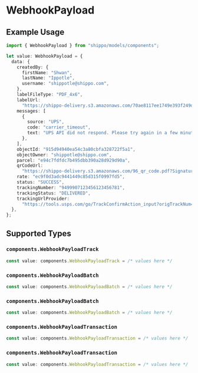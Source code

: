 # WebhookPayload

## Example Usage

```typescript
import { WebhookPayload } from "shippo/models/components";

let value: WebhookPayload = {
  data: {
    createdBy: {
      firstName: "Shwan",
      lastName: "Ippotle",
      username: "shippotle@shippo.com",
    },
    labelFileType: "PDF_4x6",
    labelUrl:
      "https://shippo-delivery.s3.amazonaws.com/70ae8117ee1749e393f249d5b77c45e0.pdf?Signature=vDw1ltcyGveVR1OQoUDdzC43BY8%3D&Expires=1437093830&AWSAccessKeyId=AKIAJTHP3LLFMYAWALIA",
    messages: [
      {
        source: "UPS",
        code: "carrier_timeout",
        text: "UPS API did not respond. Please try again in a few minutes.",
      },
    ],
    objectId: "915d94940ea54c3a80cbfa328722f5a1",
    objectOwner: "shippotle@shippo.com",
    parcel: "e94c7fdfdc7b495dbb390a28d929d90a",
    qrCodeUrl:
      "https://shippo-delivery.s3.amazonaws.com/96_qr_code.pdf?Signature=PEdWrp0mFWAGwJp7FW3b%2FeA2eyY%3D&Expires=1385930652&AWSAccessKeyId=AKIAJTHP3LLFMYAWALIA",
    rate: "ec9f0d3adc9441449c85d315f0997fd5",
    status: "SUCCESS",
    trackingNumber: "9499907123456123456781",
    trackingStatus: "DELIVERED",
    trackingUrlProvider:
      "https://tools.usps.com/go/TrackConfirmAction_input?origTrackNum=9499907123456123456781",
  },
};
```

## Supported Types

### `components.WebhookPayloadTrack`

```typescript
const value: components.WebhookPayloadTrack = /* values here */
```

### `components.WebhookPayloadBatch`

```typescript
const value: components.WebhookPayloadBatch = /* values here */
```

### `components.WebhookPayloadBatch`

```typescript
const value: components.WebhookPayloadBatch = /* values here */
```

### `components.WebhookPayloadTransaction`

```typescript
const value: components.WebhookPayloadTransaction = /* values here */
```

### `components.WebhookPayloadTransaction`

```typescript
const value: components.WebhookPayloadTransaction = /* values here */
```

